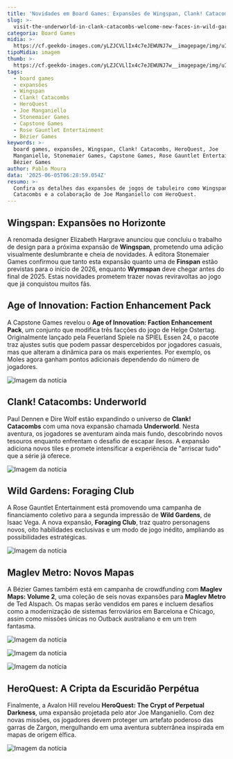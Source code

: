 ```yaml
---
title: 'Novidades em Board Games: Expansões de Wingspan, Clank! Catacombs e HeroQuest'
slug: >-
  visit-the-underworld-in-clank-catacombs-welcome-new-faces-in-wild-gardens-and-explore-joe-manganiello039s-crypt-of-perpetual-darkness
categoria: Board Games
midia: >-
  https://cf.geekdo-images.com/yLZJCVLlIx4c7eJEWUNJ7w__imagepage/img/uIjeoKgHMcRtzRSR4MoUYl3nXxs=/fit-in/900x600/filters:no_upscale():strip_icc()/pic4458123.jpg
tipoMidia: imagem
thumb: >-
  https://cf.geekdo-images.com/yLZJCVLlIx4c7eJEWUNJ7w__imagepage/img/uIjeoKgHMcRtzRSR4MoUYl3nXxs=/fit-in/900x600/filters:no_upscale():strip_icc()/pic4458123.jpg
tags:
  - board games
  - expansões
  - Wingspan
  - Clank! Catacombs
  - HeroQuest
  - Joe Manganiello
  - Stonemaier Games
  - Capstone Games
  - Rose Gauntlet Entertainment
  - Bézier Games
keywords: >-
  board games, expansões, Wingspan, Clank! Catacombs, HeroQuest, Joe
  Manganiello, Stonemaier Games, Capstone Games, Rose Gauntlet Entertainment,
  Bézier Games
author: Pablo Moura
data: '2025-06-05T06:28:59.054Z'
resumo: >-
  Confira os detalhes das expansões de jogos de tabuleiro como Wingspan, Clank!
  Catacombs e a colaboração de Joe Manganiello com HeroQuest.
---
```


## Wingspan: Expansões no Horizonte

A renomada designer Elizabeth Hargrave anunciou que concluiu o trabalho de design para a próxima expansão de **Wingspan**, prometendo uma adição visualmente deslumbrante e cheia de novidades. A editora Stonemaier Games confirmou que tanto esta expansão quanto uma de **Finspan** estão previstas para o início de 2026, enquanto **Wyrmspan** deve chegar antes do final de 2025. Estas novidades prometem trazer novas reviravoltas ao jogo que já conquistou muitos fãs.

## Age of Innovation: Faction Enhancement Pack

A Capstone Games revelou o **Age of Innovation: Faction Enhancement Pack**, um conjunto que modifica três facções do jogo de Helge Ostertag. Originalmente lançado pela Feuerland Spiele na SPIEL Essen 24, o pacote traz ajustes sutis que podem passar despercebidos por jogadores casuais, mas que alteram a dinâmica para os mais experientes. Por exemplo, os Moles agora ganham pontos adicionais dependendo do número de jogadores.

![Imagem da notícia](https://cf.geekdo-images.com/D1vrcFEptCEoD8Z6s_iRfw__imagepage/img/-6EVqYvH8lzrJH4NSZ6w4tItkvM=/fit-in/900x600/filters:no_upscale():strip_icc()/pic7430993.jpg)

## Clank! Catacombs: Underworld

Paul Dennen e Dire Wolf estão expandindo o universo de **Clank! Catacombs** com uma nova expansão chamada **Underworld**. Nesta aventura, os jogadores se aventuram ainda mais fundo, descobrindo novos tesouros enquanto enfrentam o desafio de escapar ilesos. A expansão adiciona novos tiles e promete intensificar a experiência de "arriscar tudo" que a série já oferece.

![Imagem da notícia](https://cf.geekdo-images.com/ecjuUwnOl0nwA7O7Xv4r-Q__imagepage/img/uo59RPOzcbt6Za3uveE1csENIyg=/fit-in/900x600/filters:no_upscale():strip_icc()/pic8918885.jpg)

## Wild Gardens: Foraging Club

A Rose Gauntlet Entertainment está promovendo uma campanha de financiamento coletivo para a segunda impressão de **Wild Gardens**, de Isaac Vega. A nova expansão, **Foraging Club**, traz quatro personagens novos, oito habilidades exclusivas e um modo de jogo inédito, ampliando as possibilidades estratégicas.

![Imagem da notícia](https://cf.geekdo-images.com/i19Y-KNKoMAlyQG_vU0p9w__imagepage/img/pDpkcc7ljLpVEof8ylHOTQAR7Gc=/fit-in/900x600/filters:no_upscale():strip_icc()/pic8919111.png)

## Maglev Metro: Novos Mapas

A Bézier Games também está em campanha de crowdfunding com **Maglev Maps: Volume 2**, uma coleção de seis novas expansões para **Maglev Metro** de Ted Alspach. Os mapas serão vendidos em pares e incluem desafios como a modernização de sistemas ferroviários em Barcelona e Chicago, assim como missões únicas no Outback australiano e em um trem fantasma.

![Imagem da notícia](https://cf.geekdo-images.com/Dy3YoDNjztklUKKg3WT3QQ__imagepage/img/kaT0Kj3hztDZBEcqucOYojPHB0g=/fit-in/900x600/filters:no_upscale():strip_icc()/pic8912264.png)

![Imagem da notícia](https://cf.geekdo-images.com/1OzbWFCkZhtLb7O1zRTufw__imagepage/img/tGvMFdwKvoTYu4tZCcZmHu4hXF8=/fit-in/900x600/filters:no_upscale():strip_icc()/pic8912243.png)

![Imagem da notícia](https://cf.geekdo-images.com/gsV6s9jNWdos-m_9JnMT6g__imagepage/img/8I_OuMx2b3jEc8HwnMpxcJHxquE=/fit-in/900x600/filters:no_upscale():strip_icc()/pic8912245.png)

## HeroQuest: A Cripta da Escuridão Perpétua

Finalmente, a Avalon Hill revelou **HeroQuest: The Crypt of Perpetual Darkness**, uma expansão projetada pelo ator Joe Manganiello. Com dez novas missões, os jogadores devem proteger um artefato poderoso das garras de Zargon, mergulhando em uma aventura subterrânea inspirada em mapas de origem élfica.

![Imagem da notícia](https://cf.geekdo-images.com/-FwvpTRE9fmlmEXTZysFig__imagepage/img/01Bf_nBt5fzrrDNanwmyVJAZA50=/fit-in/900x600/filters:no_upscale():strip_icc()/pic8910033.png)

